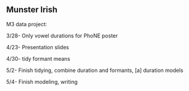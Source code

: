 Munster Irish 
--------------

M3 data project:

3/28- Only vowel durations for PhoNE poster

4/23- Presentation slides

4/30- tidy formant means

5/2- Finish tidying, combine duration and formants, [a] duration models

5/4- Finish modeling, writing